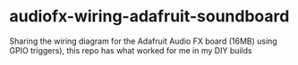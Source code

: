 # audiofx-wiring-adafruit-soundboard
Sharing the wiring diagram for the Adafruit Audio FX board (16MB) using GPIO triggers), this repo has what worked for me in my DIY builds
